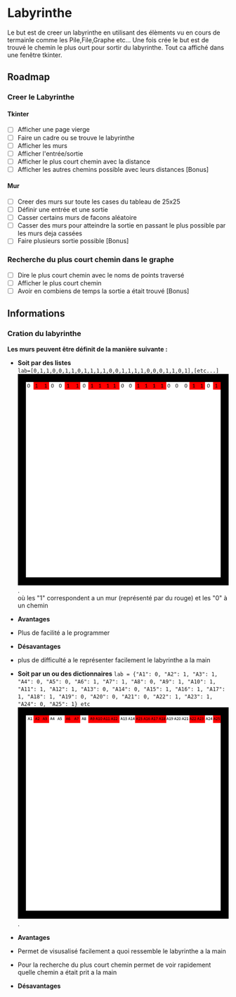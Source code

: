 # Labyrinthe

Le but est de creer un labyrinthe en utilisant des élèments vu en cours de termainle comme les Pile,File,Graphe etc...
Une fois crée le but est de trouvé le chemin le plus ourt pour sortir du labyrinthe.
Tout ca affiché dans une fenêtre tkinter.

## Roadmap

### Creer le Labyrinthe

#### Tkinter
- [ ] Afficher une page vierge
- [ ] Faire un cadre ou se trouve le labyrinthe
- [ ] Afficher les murs
- [ ] Afficher l'entrée/sortie
- [ ] Afficher le plus court chemin avec la distance
- [ ] Afficher les autres chemins possible avec leurs distances [Bonus]
#### Mur
- [ ] Creer des murs sur toute les cases du tableau de 25x25
- [ ] Définir une entrée et une sortie
- [ ] Casser certains murs de facons aléatoire
- [ ] Casser des murs pour atteindre la sortie en passant le plus possible par les murs deja cassées
- [ ] Faire plusieurs sortie possible [Bonus]
### Recherche du plus court chemin dans le graphe
- [ ] Dire le plus court chemin avec le noms de points traversé
- [ ] Afficher le plus court chemin
- [ ] Avoir en combiens de temps la sortie a était trouvé [Bonus]

## Informations

### Cration du labyrinthe
**Les murs peuvent être définit de la manière suivante :**

- **Soit par des listes** \
`lab=[0,1,1,0,0,1,1,0,1,1,1,1,0,0,1,1,1,1,0,0,0,1,1,0,1],[etc...]` \
![Image Labyrinthe liste](/img/exemple_lab_liste.png "Labyrinthe avec liste"). \
où les "1" correspondent a un mur (représenté par du rouge) et les "0" à un chemin
- **Avantages**
- Plus de facilité a le programmer

- **Désavantages**
- plus de difficulté a le représenter facilement le labyrinthe a la main


- **Soit par un ou des dictionnaires**
`lab = {"A1": 0, "A2": 1, "A3": 1, "A4": 0, "A5": 0, "A6": 1, "A7": 1, "A8": 0, "A9": 1, "A10": 1, "A11": 1, "A12": 1, "A13": 0, "A14": 0, "A15": 1, "A16": 1, "A17": 1, "A18": 1, "A19": 0, "A20": 0, "A21": 0, "A22": 1, "A23": 1, "A24": 0, "A25": 1} etc` \
![Image Labyrinthe dictionnaire](/img/exemple_lab_dictio.png "Labyrinthe avec dictionnaire").

- **Avantages**
- Permet de visusalisé facilement a quoi ressemble le labyrinthe a la main
- Pour la recherche du plus court chemin permet de voir rapidement quelle chemin a était prit a la main

- **Désavantages**


